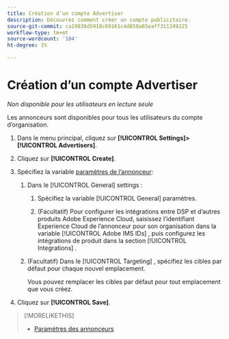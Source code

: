 ```yaml
---
title: Création d’un compte Advertiser
description: Découvrez comment créer un compte publicitaire.
source-git-commit: ca19836d5918c69161c4d850a65eaff311249225
workflow-type: tm+mt
source-wordcount: '104'
ht-degree: 1%

---
```


# Création d’un compte Advertiser

*Non disponible pour les utilisateurs en lecture seule*

Les annonceurs sont disponibles pour tous les utilisateurs du compte d’organisation.

1. Dans le menu principal, cliquez sur **[!UICONTROL Settings]>[!UICONTROL Advertisers]**.

1. Cliquez sur **[!UICONTROL Create]**.

1. Spécifiez la variable [paramètres de l’annonceur](advertiser-settings.md):

   1. Dans le [!UICONTROL General] settings :

      1. Spécifiez la variable [!UICONTROL General] paramètres.

      1. (Facultatif) Pour configurer les intégrations entre DSP et d’autres produits Adobe Experience Cloud, saisissez l’identifiant Experience Cloud de l’annonceur pour son organisation dans la variable [!UICONTROL Adobe IMS IDs] , puis configurez les intégrations de produit dans la section [!UICONTROL Integrations] .
   1. (Facultatif) Dans le [!UICONTROL Targeting] , spécifiez les cibles par défaut pour chaque nouvel emplacement.

      Vous pouvez remplacer les cibles par défaut pour tout emplacement que vous créez.


1. Cliquez sur **[!UICONTROL Save]**.

>[!MORELIKETHIS]
>
>* [Paramètres des annonceurs](/help/dsp/admin/advertiser-settings.md)


